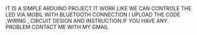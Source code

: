 IT IS A SIMPLE ARDUINO PROJECT IT WORK LIKE WE CAN CONTROLE THE LED VIA MOBIL WITH BLUETOOTH CONNECTION I UPLOAD THE CODE ,WIRING , CIRCUIT DESIGN AND INSTRUCTION IF YOU HAVE ANY PROBLEM CONTACT ME WITH MY GMAIL

